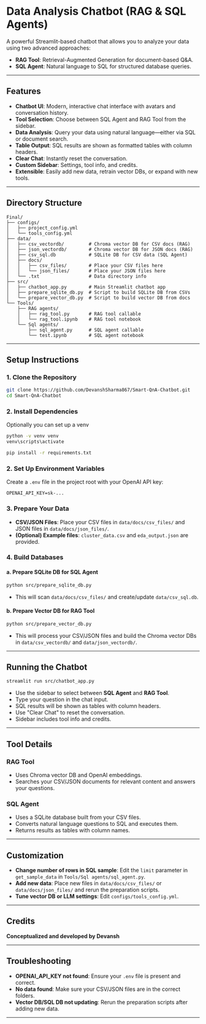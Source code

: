 # Data Analysis Chatbot (RAG & SQL Agents)

A powerful Streamlit-based chatbot that allows you to analyze your data using two advanced approaches:
- **RAG Tool**: Retrieval-Augmented Generation for document-based Q&A.
- **SQL Agent**: Natural language to SQL for structured database queries.

---

## Features

- **Chatbot UI**: Modern, interactive chat interface with avatars and conversation history.
- **Tool Selection**: Choose between SQL Agent and RAG Tool from the sidebar.
- **Data Analysis**: Query your data using natural language—either via SQL or document search.
- **Table Output**: SQL results are shown as formatted tables with column headers.
- **Clear Chat**: Instantly reset the conversation.
- **Custom Sidebar**: Settings, tool info, and credits.
- **Extensible**: Easily add new data, retrain vector DBs, or expand with new tools.

---

## Directory Structure

```
Final/
├── configs/
│   ├── project_config.yml
│   └── tools_config.yml
├── data/
│   ├── csv_vectordb/         # Chroma vector DB for CSV docs (RAG)
│   ├── json_vectordb/        # Chroma vector DB for JSON docs (RAG)
│   ├── csv_sql.db            # SQLite DB for CSV data (SQL Agent)
│   ├── docs/
│   │   ├── csv_files/        # Place your CSV files here
│   │   └── json_files/       # Place your JSON files here
│   └── .txt                  # Data directory info
├── src/
│   ├── chatbot_app.py        # Main Streamlit chatbot app
│   ├── prepare_sqlite_db.py  # Script to build SQLite DB from CSVs
│   └── prepare_vector_db.py  # Script to build vector DB from docs
└── Tools/
    ├── RAG agents/
    │   ├── rag_tool.py       # RAG tool callable
    │   └── rag_tool.ipynb    # RAG tool notebook
    └── Sql agents/
        ├── sql_agent.py      # SQL agent callable
        └── test.ipynb        # SQL agent notebook
```

---

## Setup Instructions
### 1. **Clone the Repository**

```bash
git clone https://github.com/DevanshSharma867/Smart-QnA-Chatbot.git
cd Smart-QnA-Chatbot
```
### 2. **Install Dependencies**
Optionally you can set up a venv
```bash
python -v venv venv
venv\scripts\activate
```
```bash
pip install -r requirements.txt
```

### 2. **Set Up Environment Variables**

Create a `.env` file in the project root with your OpenAI API key:

```
OPENAI_API_KEY=sk-...
```

### 3. **Prepare Your Data**

- **CSV/JSON Files**: Place your CSV files in `data/docs/csv_files/` and JSON files in `data/docs/json_files/`.
- **(Optional) Example files**: `cluster_data.csv` and `eda_output.json` are provided.

### 4. **Build Databases**

#### a. **Prepare SQLite DB for SQL Agent**

```bash
python src/prepare_sqlite_db.py
```
- This will scan `data/docs/csv_files/` and create/update `data/csv_sql.db`.

#### b. **Prepare Vector DB for RAG Tool**

```bash
python src/prepare_vector_db.py
```
- This will process your CSV/JSON files and build the Chroma vector DBs in `data/csv_vectordb/` and `data/json_vectordb/`.

---

## Running the Chatbot

```bash
streamlit run src/chatbot_app.py
```

- Use the sidebar to select between **SQL Agent** and **RAG Tool**.
- Type your question in the chat input.
- SQL results will be shown as tables with column headers.
- Use "Clear Chat" to reset the conversation.
- Sidebar includes tool info and credits.

---

## Tool Details

### RAG Tool

- Uses Chroma vector DB and OpenAI embeddings.
- Searches your CSV/JSON documents for relevant content and answers your questions.

### SQL Agent

- Uses a SQLite database built from your CSV files.
- Converts natural language questions to SQL and executes them.
- Returns results as tables with column names.

---

## Customization

- **Change number of rows in SQL sample**: Edit the `limit` parameter in `get_sample_data` in `Tools/Sql agents/sql_agent.py`.
- **Add new data**: Place new files in `data/docs/csv_files/` or `data/docs/json_files/` and rerun the preparation scripts.
- **Tune vector DB or LLM settings**: Edit `configs/tools_config.yml`.

---

## Credits

**Conceptualized and developed by Devansh**

---

## Troubleshooting

- **OPENAI_API_KEY not found**: Ensure your `.env` file is present and correct.
- **No data found**: Make sure your CSV/JSON files are in the correct folders.
- **Vector DB/SQL DB not updating**: Rerun the preparation scripts after adding new data.

---
